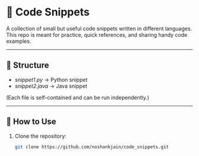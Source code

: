 # 📝 Code Snippets

A collection of small but useful code snippets written in different languages.  
This repo is meant for practice, quick references, and sharing handy code examples.

---

## 📂 Structure

- *snippet1.py* → Python snippet  
- *snippet2.java* → Java snippet  

(Each file is self-contained and can be run independently.)

---

## 🚀 How to Use

1. Clone the repository:
   ```bash
   git clone https://github.com/noshankjain/code_snippets.git
